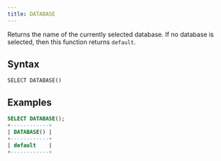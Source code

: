 ```yaml
---
title: DATABASE
---
```


Returns the name of the currently selected database. If no database is selected, then this function returns `default`.

## Syntax

```
SELECT DATABASE()
```

## Examples

```sql
SELECT DATABASE();
+------------+
| DATABASE() |
+------------+
| default    |
+------------+
```
